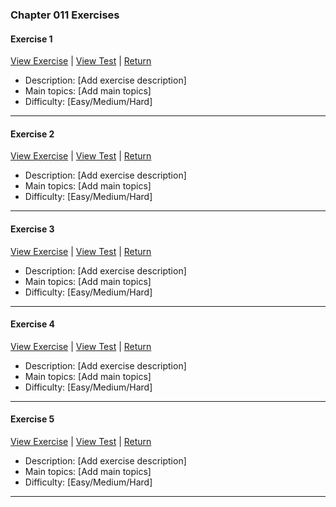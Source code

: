 ﻿### Chapter 011 Exercises

#### Exercise 1

[View Exercise](Chapter011Exercise1.java) | [View Test](../../../test/java/Chapter011/Chapter011Exercise1Test.java) | [Return](../../../../README.md)

- Description: [Add exercise description]
- Main topics: [Add main topics]
- Difficulty: [Easy/Medium/Hard]

---
#### Exercise 2

[View Exercise](Chapter011Exercise2.java) | [View Test](../../../test/java/Chapter011/Chapter011Exercise2Test.java) | [Return](../../../../README.md)

- Description: [Add exercise description]
- Main topics: [Add main topics]
- Difficulty: [Easy/Medium/Hard]

---
#### Exercise 3

[View Exercise](Chapter011Exercise3.java) | [View Test](../../../test/java/Chapter011/Chapter011Exercise3Test.java) | [Return](../../../../README.md)

- Description: [Add exercise description]
- Main topics: [Add main topics]
- Difficulty: [Easy/Medium/Hard]

---
#### Exercise 4

[View Exercise](Chapter011Exercise4.java) | [View Test](../../../test/java/Chapter011/Chapter011Exercise4Test.java) | [Return](../../../../README.md)

- Description: [Add exercise description]
- Main topics: [Add main topics]
- Difficulty: [Easy/Medium/Hard]

---
#### Exercise 5

[View Exercise](Chapter011Exercise5.java) | [View Test](../../../test/java/Chapter011/Chapter011Exercise5Test.java) | [Return](../../../../README.md)

- Description: [Add exercise description]
- Main topics: [Add main topics]
- Difficulty: [Easy/Medium/Hard]

---
